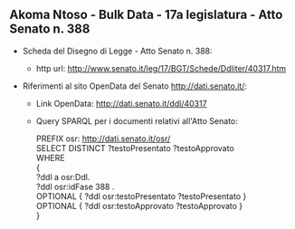 ## Akoma Ntoso - Bulk Data - 17a legislatura - Atto Senato n. 388 ##

* Scheda del Disegno di Legge - Atto Senato n. 388:
	* http url: http://www.senato.it/leg/17/BGT/Schede/Ddliter/40317.htm

* Riferimenti al sito OpenData del Senato http://dati.senato.it/:
	* Link OpenData: http://dati.senato.it/ddl/40317
	* Query SPARQL per i documenti relativi all'Atto Senato:

        PREFIX osr: <http://dati.senato.it/osr/>  
		SELECT DISTINCT ?testoPresentato ?testoApprovato  
		WHERE  
		{  
		    ?ddl a osr:Ddl.  
		    ?ddl osr:idFase 388 .  
		    OPTIONAL { ?ddl osr:testoPresentato ?testoPresentato }  
		    OPTIONAL { ?ddl osr:testoApprovato ?testoApprovato }  
		}
		